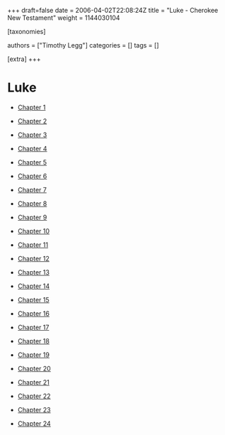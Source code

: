 +++
draft=false
date = 2006-04-02T22:08:24Z
title = "Luke - Cherokee New Testament"
weight = 1144030104

[taxonomies]

authors = ["Timothy Legg"]
categories = []
tags = []

[extra]
+++
# Luke

* [Chapter 1](@/Cherokee-New-Testament/Luke/0301/index.md)

* [Chapter 2](@/Cherokee-New-Testament/Luke/0302/index.md)

* [Chapter 3](@/Cherokee-New-Testament/Luke/0303/index.md)

* [Chapter 4](@/Cherokee-New-Testament/Luke/0304/index.md)

* [Chapter 5](@/Cherokee-New-Testament/Luke/0305/index.md)

* [Chapter 6](@/Cherokee-New-Testament/Luke/0306/index.md)

* [Chapter 7](@/Cherokee-New-Testament/Luke/0307/index.md)

* [Chapter 8](@/Cherokee-New-Testament/Luke/0308/index.md)

* [Chapter 9](@/Cherokee-New-Testament/Luke/0309/index.md)

* [Chapter 10](@/Cherokee-New-Testament/Luke/0310/index.md)

* [Chapter 11](@/Cherokee-New-Testament/Luke/0311/index.md)

* [Chapter 12](@/Cherokee-New-Testament/Luke/0312/index.md)

* [Chapter 13](@/Cherokee-New-Testament/Luke/0313/index.md)

* [Chapter 14](@/Cherokee-New-Testament/Luke/0314/index.md)

* [Chapter 15](@/Cherokee-New-Testament/Luke/0315/index.md)

* [Chapter 16](@/Cherokee-New-Testament/Luke/0316/index.md)

* [Chapter 17](@/Cherokee-New-Testament/Luke/0317/index.md)

* [Chapter 18](@/Cherokee-New-Testament/Luke/0318/index.md)

* [Chapter 19](@/Cherokee-New-Testament/Luke/0319/index.md)

* [Chapter 20](@/Cherokee-New-Testament/Luke/0320/index.md)

* [Chapter 21](@/Cherokee-New-Testament/Luke/0321/index.md)

* [Chapter 22](@/Cherokee-New-Testament/Luke/0322/index.md)

* [Chapter 23](@/Cherokee-New-Testament/Luke/0323/index.md)

* [Chapter 24](@/Cherokee-New-Testament/Luke/0324/index.md)

